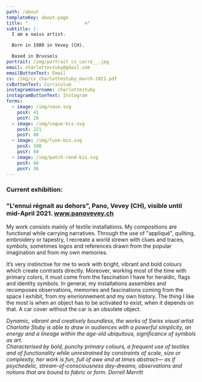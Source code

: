 ```yaml
---
path: /about
templateKey: about-page
title: "                     ☺︎"
subtitle: |-
  I am a swiss artist.

  Born in 1989 in Vevey (CH). 

  Based in Brussels
portrait: /img/portrait_cs_carre__.jpg
email: charlottestuby@gmail.com
emailButtonText: Email
cv: /img/cv_charlottestuby_march-2021.pdf
cvButtonText: Curriculum
instagramUsername: charlottestuby
instagramButtonText: Instagram
forms:
  - image: /img/vase.svg
    posX: 41
    posY: 20
  - image: /img/vague-bis.svg
    posX: 221
    posY: 80
  - image: /img/lune-bis.svg
    posX: 100
    posY: 50
  - image: /img/patch-rond-bis.svg
    posX: 66
    posY: 36
---
```

### **Current exhibition:**

### **"L'ennui régnait au dehors", Pano, Vevey (CH), visible  until mid-April 2021. www.panovevey.ch**

My work consists mainly of textile installations. My compositions are functional while carrying narratives. Through the use of "appliqué", quilting, embroidery or tapestry, I recreate a world strewn with clues and traces, symbols, sometimes logos and references drawn from the popular imagination and from my own memories. 

It’s very instinctive for me to work with bright, vibrant and bold colours which create contrasts directly. Moreover, working most of the time with primary colors, it must come from the fascination I have for heraldic, flags and identity symbols. In general, my installations assembles and recomposes observations, memories and fascinations coming from the space I exhibit, from my envrionnement and my own history. The thing I like the most is when an object has to be activated to exist, when it depends on that. A car cover without the car is an obsolete object.

*Dynamic, vibrant and creatively boundless, the works of Swiss visual artist Charlotte Stuby is able to draw in audiences with a powerful simplicity, an energy and a lineage within the age-old ubiquitous, significance of symbols as art.*\
*Characterised by bold, punchy primary colours, a frequent use of textiles and of functionality while unrestrained by constraints of scale, size or complexity, her work is fun, full of awe and at times abstract— as if psychedelic, stream-of-consciousness day-dreams, observations and notions that are bound to fabric or form.  Dorrell Merritt*